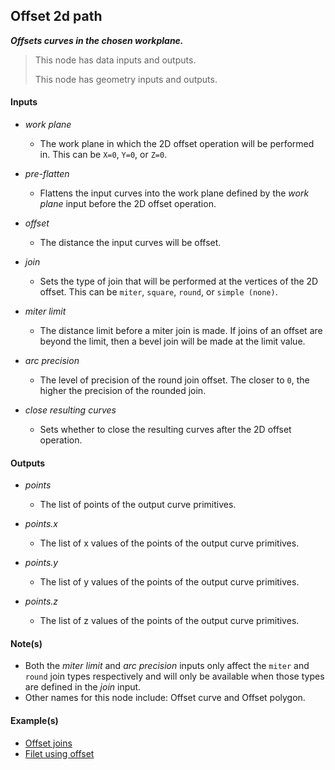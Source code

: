 ## Offset 2d path

**_Offsets curves in the chosen workplane._**

> This node has data inputs and outputs.
>
> This node has geometry inputs and outputs.


#### Inputs

* _work plane_

  * The work plane in which the 2D offset operation will be performed in. This can be `X=0`, `Y=0`, or `Z=0`.

* _pre-flatten_

  * Flattens the input curves into the work plane defined by the _work plane_ input before the 2D offset operation.

* _offset_

  * The distance the input curves will be offset.

* _join_

  * Sets the type of join that will be performed at the vertices of the 2D offset. This can be  `miter`, `square`, `round`, or `simple (none)`.

* _miter limit_

  * The distance limit before a miter join is made. If joins of an offset are beyond the limit, then a bevel join will be made at the limit value.

* _arc precision_

  * The level of precision of the round join offset. The closer to `0`, the higher the precision of the rounded join.

* _close resulting curves_

  * Sets whether to close the resulting curves after the 2D offset operation.


#### Outputs

* _points_

  * The list of points of the output curve primitives.

* _points.x_

  * The list of x values of the points of the output curve primitives.

* _points.y_

  * The list of y values of the points of the output curve primitives.

* _points.z_

  * The list of z values of the points of the output curve primitives.


#### Note(s)



* Both the _miter limit_ and _arc precision_ inputs only affect the `miter` and `round` join types respectively and will only be available when those types are defined in the _join_ input.
* Other names for this node include: Offset curve and Offset polygon.


#### Example(s)



* <a href="https://creator.trimble.com/graph?assetURI=whp:4116d118-97d3-4d27-a68f-09df21dcd0c2&version=latest" target="_blank">Offset joins</a>
* <a href="https://creator.trimble.com/graph?assetURI=whp:fd24181a-8fa7-40b2-8404-00224cc84e6c&version=latest" target="_blank">Filet using offset</a>
